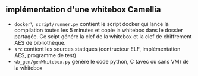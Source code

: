## implémentation d'une whitebox Camellia

- ``docker\_script/runner.py`` contient le script docker qui lance la compilation toutes les 5 minutes et copie la whitebox dans le dossier partagée. Ce scipt génére la clef de la whitebox et la clef de chiffrement AES de bibliothèque.
- ``src`` contient les sources statiques (contructeur ELF, implémentation AES, programme de test)
- ``wb_gen/genWhitebox.py`` génère le code python, C (avec ou sans VM) de la whitebox
